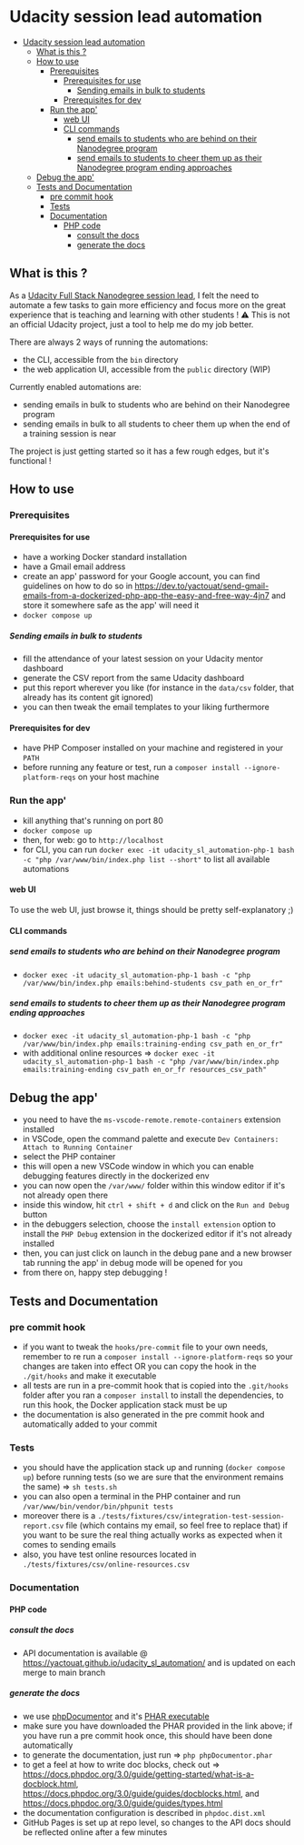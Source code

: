# Udacity session lead automation

<!-- TOC -->

- [Udacity session lead automation](#udacity-session-lead-automation)
    - [What is this ?](#what-is-this-)
    - [How to use](#how-to-use)
        - [Prerequisites](#prerequisites)
            - [Prerequisites for use](#prerequisites-for-use)
                - [Sending emails in bulk to students](#sending-emails-in-bulk-to-students)
            - [Prerequisites for dev](#prerequisites-for-dev)
        - [Run the app'](#run-the-app)
            - [web UI](#web-ui)
            - [CLI commands](#cli-commands)
                - [send emails to students who are behind on their Nanodegree program](#send-emails-to-students-who-are-behind-on-their-nanodegree-program)
                - [send emails to students to cheer them up as their Nanodegree program ending approaches](#send-emails-to-students-to-cheer-them-up-as-their-nanodegree-program-ending-approaches)
    - [Debug the app'](#debug-the-app)
    - [Tests and Documentation](#tests-and-documentation)
        - [pre commit hook](#pre-commit-hook)
        - [Tests](#tests)
        - [Documentation](#documentation)
            - [PHP code](#php-code)
                - [consult the docs](#consult-the-docs)
                - [generate the docs](#generate-the-docs)

<!-- /TOC -->

## What is this ?

As a [Udacity Full Stack Nanodegree session lead](https://www.udacity.com/course/full-stack-web-developer-nanodegree--nd0044),
I felt the need to automate a few tasks to gain more efficiency and focus more on the great experience that is teaching and learning with other students ! ⚠️ This is not an official Udacity project, just a tool to help me do my job better.

There are always 2 ways of running the automations:

- the CLI, accessible from the `bin` directory
- the web application UI, accessible from the `public` directory (WIP)

Currently enabled automations are:

- sending emails in bulk to students who are behind on their Nanodegree program
- sending emails in bulk to all students to cheer them up when the end of a training session is near

The project is just getting started so it has a few rough edges, but it's functional !

## How to use

### Prerequisites

#### Prerequisites for use

- have a working Docker standard installation
- have a Gmail email address
- create an app' password for your Google account, you can find guidelines on how to do so in <https://dev.to/yactouat/send-gmail-emails-from-a-dockerized-php-app-the-easy-and-free-way-4jn7> and store it somewhere safe as the app' will need it
- `docker compose up`

##### Sending emails in bulk to students

- fill the attendance of your latest session on your Udacity mentor dashboard
- generate the CSV report from the same Udacity dashboard
- put this report wherever you like (for instance in the `data/csv` folder, that already has its content git ignored)
- you can then tweak the email templates to your liking furthermore

#### Prerequisites for dev

- have PHP Composer installed on your machine and registered in your `PATH`
- before running any feature or test, run a `composer install --ignore-platform-reqs` on your host machine

### Run the app'

- kill anything that's running on port 80
- `docker compose up`
- then, for web: go to `http://localhost`
- for CLI, you can run `docker exec -it udacity_sl_automation-php-1 bash -c "php /var/www/bin/index.php list --short"` to list all available automations

#### web UI

To use the web UI, just browse it, things should be pretty self-explanatory ;)

#### CLI commands

##### send emails to students who are behind on their Nanodegree program

- `docker exec -it udacity_sl_automation-php-1 bash -c "php /var/www/bin/index.php emails:behind-students csv_path en_or_fr"`

##### send emails to students to cheer them up as their Nanodegree program ending approaches

- `docker exec -it udacity_sl_automation-php-1 bash -c "php /var/www/bin/index.php emails:training-ending csv_path en_or_fr"`
- with additional online resources => `docker exec -it udacity_sl_automation-php-1 bash -c "php /var/www/bin/index.php emails:training-ending csv_path en_or_fr resources_csv_path"`

## Debug the app'

- you need to have the `ms-vscode-remote.remote-containers` extension installed
- in VSCode, open the command palette and execute `Dev Containers: Attach to Running Container`
- select the PHP container
- this will open a new VSCode window in which you can enable debugging features directly in the dockerized env
- you can now open the `/var/www/` folder within this window editor if it's not already open there
- inside this window, hit `ctrl + shift + d` and click on the `Run and Debug` button
- in the debuggers selection, choose the `install extension` option to install the `PHP Debug` extension in the dockerized editor if it's not already installed
- then, you can just click on launch in the debug pane and a new browser tab running the app' in debug mode will be opened for you
- from there on, happy step debugging !

## Tests and Documentation

### pre commit hook

- if you want to tweak the `hooks/pre-commit` file to your own needs, remember to re run a `composer install --ignore-platform-reqs` so your changes are taken into effect OR you can copy the hook in the `./git/hooks` and make it executable
- all tests are run in a pre-commit hook that is copied into the `.git/hooks` folder after you ran a `composer install` to install the dependencies, to run this hook, the Docker application stack must be up
- the documentation is also generated in the pre commit hook and automatically added to your commit

### Tests

- you should have the application stack up and running (`docker compose up`) before running tests (so we are sure that the environment remains the same) => `sh tests.sh`
- you can also open a terminal in the PHP container and run `/var/www/bin/vendor/bin/phpunit tests`
- moreover there is a `./tests/fixtures/csv/integration-test-session-report.csv` file (which contains my email, so feel free to replace that) if you want to be sure the real thing actually works as expected when it comes to sending emails
- also, you have test online resources located in `./tests/fixtures/csv/online-resources.csv`

### Documentation

#### PHP code

##### consult the docs

- API documentation is available @ <https://yactouat.github.io/udacity_sl_automation/> and is updated on each merge to main branch

##### generate the docs

- we use [phpDocumentor](https://www.phpdoc.org/) and it's [PHAR executable](https://phpdoc.org/phpDocumentor.phar)
- make sure you have downloaded the PHAR provided in the link above; if you have run a pre commit hook once, this should have been done automatically
- to generate the documentation, just run => `php phpDocumentor.phar`
- to get a feel at how to write doc blocks, check out => <https://docs.phpdoc.org/3.0/guide/getting-started/what-is-a-docblock.html>, <https://docs.phpdoc.org/3.0/guide/guides/docblocks.html>, and <https://docs.phpdoc.org/3.0/guide/guides/types.html>
- the documentation configuration is described in `phpdoc.dist.xml`
- GitHub Pages is set up at repo level, so changes to the API docs should be reflected online after a few minutes
